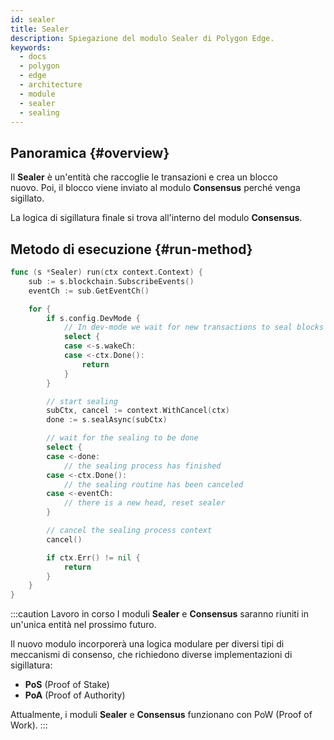 ```yaml
---
id: sealer
title: Sealer
description: Spiegazione del modulo Sealer di Polygon Edge.
keywords:
  - docs
  - polygon
  - edge
  - architecture
  - module
  - sealer
  - sealing
---
```


## Panoramica {#overview}

Il **Sealer** è un'entità che raccoglie le transazioni e crea un blocco <br />nuovo. Poi, il blocco viene inviato al modulo **Consensus** perché venga sigillato.

La logica di sigillatura finale si trova all'interno del modulo **Consensus**.

## Metodo di esecuzione {#run-method}

````go title="sealer/sealer.go"
func (s *Sealer) run(ctx context.Context) {
	sub := s.blockchain.SubscribeEvents()
	eventCh := sub.GetEventCh()

	for {
		if s.config.DevMode {
			// In dev-mode we wait for new transactions to seal blocks
			select {
			case <-s.wakeCh:
			case <-ctx.Done():
				return
			}
		}

		// start sealing
		subCtx, cancel := context.WithCancel(ctx)
		done := s.sealAsync(subCtx)

		// wait for the sealing to be done
		select {
		case <-done:
			// the sealing process has finished
		case <-ctx.Done():
			// the sealing routine has been canceled
		case <-eventCh:
			// there is a new head, reset sealer
		}

		// cancel the sealing process context
		cancel()

		if ctx.Err() != nil {
			return
		}
	}
}
````

:::caution Lavoro in corso
I moduli **Sealer** e **Consensus** saranno riuniti in un'unica entità nel prossimo futuro.

Il nuovo modulo incorporerà una logica modulare per diversi tipi di meccanismi di consenso, che richiedono diverse implementazioni di sigillatura:
* **PoS** (Proof of Stake)
* **PoA** (Proof of Authority)

Attualmente, i moduli **Sealer** e **Consensus** funzionano con PoW (Proof of Work).
:::